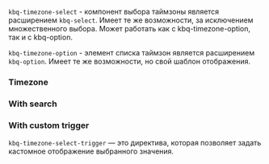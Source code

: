 `kbq-timezone-select` - компонент выбора таймзоны является расширением `kbq-select`. Имеет те же возможности, за исключением множественного выбора. Может работать как с kbq-timezone-option, так и с kbq-option.

`kbq-timezone-option` - элемент списка таймзон является расширением `kbq-option`. Имеет те же возможности, но свой шаблон отображения.

### Timezone

<!-- example(timezone-overview) -->

### With search

<!-- example(timezone-search-overview) -->

### With custom trigger

`kbq-timezone-select-trigger` — это директива, которая позволяет задать кастомное отображение выбранного значения.

<!-- example(timezone-trigger-overview) -->
